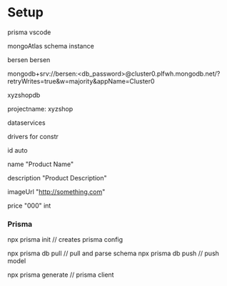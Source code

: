 # Setup

prisma vscode

mongoAtlas schema instance

bersen bersen

mongodb+srv://bersen:<db_password>@cluster0.plfwh.mongodb.net/?retryWrites=true&w=majority&appName=Cluster0

xyzshopdb

projectname: xyzshop

dataservices

drivers for constr

id auto

name "Product Name"

description "Product Description"

imageUrl "http://something.com"

price "000" int

### Prisma

npx prisma init // creates prisma config

npx prisma db pull // pull and parse schema
npx prisma db push // push model


npx prisma generate // prisma client

